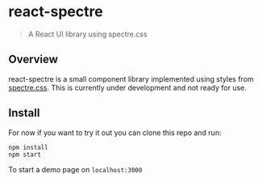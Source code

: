 # react-spectre

> A React UI library using spectre.css


## Overview

react-spectre is a small component library implemented using styles from [spectre.css](https://picturepan2.github.io/spectre/). This is currently under development and not ready for use.

## Install

For now if you want to try it out you can clone this repo and run:

```
npm install
npm start
```

To start a demo page on `localhost:3000`
